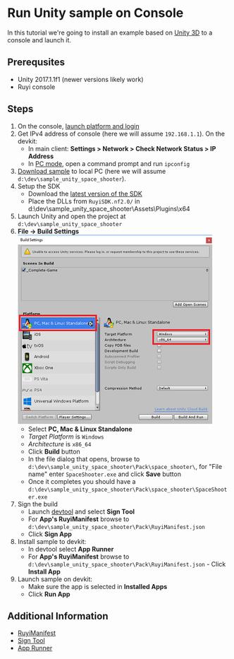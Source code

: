# Run Unity sample on Console

In this tutorial we're going to install an example based on [Unity 3D](https://unity3d.com/) to a console and launch it.

## Prerequsites
- Unity 2017.1.1f1 (newer versions likely work)
- Ruyi console

## Steps

1. On the console, [launch platform and login](setup.md)
1. Get IPv4 address of console (here we will assume `192.168.1.1`).  On the devkit:
    - In main client: __Settings > Network > Check Network Status > IP Address__
    - In [PC mode](../topics/pc_mode), open a command prompt and run `ipconfig`
1. [Download sample](https://github.com/subor/sample_unity_space_shooter) to local PC (here we will assume `d:\dev\sample_unity_space_shooter`).
1. Setup the SDK
    - Download the [latest version of the SDK](https://github.com/subor/sdk/releases)
    - Place the DLLs from `RuyiSDK.nf2.0/` in d:\dev\sample_unity_space_shooter\Assets\Plugins\x64
1. Launch Unity and open the project at `d:\dev\sample_unity_space_shooter`
1. __File -> Build Settings__  
![](/docs/img/unity_build.png)
    - Select __PC, Mac & Linux Standalone__
    - _Target Platform_ is `Windows`
    - _Architecture_ is `x86_64`
    - Click __Build__ button
    - In the file dialog that opens, browse to `d:\dev\sample_unity_space_shooter\Pack\space_shooter\`, for "File name" enter `SpaceShooter.exe` and click __Save__ button
    - Once it completes you should have a `d:\dev\sample_unity_space_shooter\Pack\space_shooter\SpaceShooter.exe`
1. Sign the build
    - Launch [devtool](../topics/devtool) and select __Sign Tool__
    - For __App's RuyiManifest__ browse to `d:\dev\sample_unity_space_shooter\Pack\RuyiManifest.json` 
    - Click __Sign App__
1. Install sample to devkit:
    - In devtool select __App Runner__
    - For __App's RuyiManifest__ browse to `d:\dev\sample_unity_space_shooter\Pack\RuyiManifest.json` - Click __Install App__
1. Launch sample on devkit:
    - Make sure the app is selected in __Installed Apps__
    - Click __Run App__

## Additional Information

- [RuyiManifest](../topics/app_metadata)
- [Sign Tool](../topics/devtool#sign-tool)
- [App Runner](../topics/devtool#app-runner)